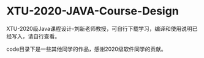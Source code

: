 # XTU-2020-JAVA-Course-Design


XTU-2020级Java课程设计-刘新老师教授，可自行下载学习，编译和使用说明已经写入，请自行查看。

code目录下是一些其他同学的作品，感谢2020级软件同学的贡献。
